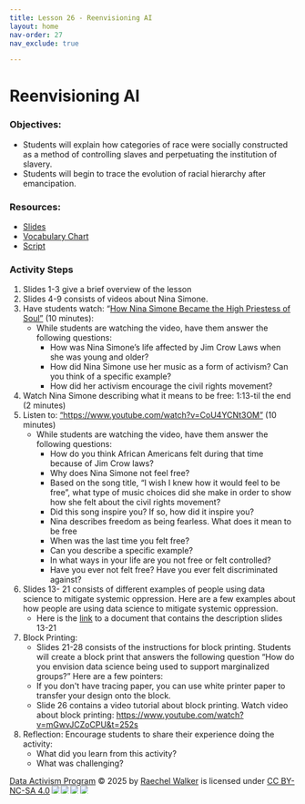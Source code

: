 ```yaml
---
title: Lesson 26 - Reenvisioning AI
layout: home
nav-order: 27
nav_exclude: true

---
```


# Reenvisioning AI

### Objectives:
- Students will explain how categories of race were socially constructed as a method of controlling slaves and perpetuating the institution of slavery. 
- Students will begin to trace the evolution of racial hierarchy after emancipation.

### Resources:
- <a href = "https://drive.google.com/file/d/1yY7NnDJW6PMGLZyMj-YouNtb1aEy8o8R/view?usp=drive_link">Slides</a>
- <a href = "https://drive.google.com/file/d/1byDyYRk0JDo_B5xHspEF92M6KDIpZeyi/view?usp=drive_link">Vocabulary Chart</a>
- <a href = "https://docs.google.com/document/d/1LOQ4VbSJbmjA2SMNSz5ZhE4DfK8YmhKdid_Q-QxG9-A/edit?usp=drive_link">Script</a>

### Activity Steps

1. Slides 1-3 give a brief overview of the lesson
2. Slides 4-9 consists of videos about Nina Simone. 
3. Have students watch: “<a href = "https://www.youtube.com/watch?v=Si5uW6cnyG4&authuser=0">How Nina Simone Became the  High Priestess of Soul”</a> (10 minutes): 
    - While students are watching the video, have them answer the following questions: 
        - How was Nina Simone’s life affected by Jim Crow Laws when she was young  and older? 
        - How did Nina Simone use her music as  a form of activism? Can you think of a  specific example? 
        - How did her activism encourage the civil rights movement?
4. Watch Nina Simone describing what it means to  be free: 1:13-til the end (2 minutes)	
5. Listen to: <a href = "https://www.youtube.com/watch?v=CoU4YCNt3OM">“https://www.youtube.com/watch?v=CoU4YCNt3OM”</a> (10 minutes)
    - While students are watching the video, have them answer the following questions: 
        - How do you think African Americans felt during that time because of Jim Crow laws? 
        - Why does Nina Simone not feel free? 
        - Based on the song title, “I wish I knew how it would feel to be free”, what type of music choices did she make in order to show how she felt about the civil rights movement? 
        - Did this song inspire you? If so, how did it inspire you? 
        - Nina describes freedom as being fearless. What does it mean to be free
        - When was the last time you felt free? 
        - Can you describe a specific example?
        - In what ways in your life are you not free or felt controlled? 
        - Have you ever not felt free? Have you ever felt discriminated against? 
6. Slides 13- 21 consists of different examples of people using data science to mitigate systemic oppression. Here are a few examples about how people are using data science to mitigate systemic oppression. 
    - Here is the <a href = "https://docs.google.com/document/d/1oOEhHM1X2luJaOWUgDZWht2iAAmdUMlhB2KyLkANe_I/edit?tab=t.0">link</a> to a document that contains the description slides 13-21 
7. Block Printing:
    - Slides 21-28 consists of the instructions for block printing. Students will create a block print that answers the following question “How do you envision data science being used to support marginalized groups?” Here are a few pointers: 
    - If you don't have tracing paper, you can use white printer paper to transfer your design onto the block. 
    - Slide 26 contains a video tutorial about block printing. Watch video about block printing: <a href = "https://www.youtube.com/watch?v=mGwvJCZoCPU&t=252s ">https://www.youtube.com/watch?v=mGwvJCZoCPU&t=252s</a> 
8. Reflection: Encourage students to share their experience doing the activity: 
    - What did you learn from this activity? 
    - What was challenging? 




<a href="https://creativecommons.org">Data Activism Program</a> © 2025 by <a href="https://creativecommons.org">Raechel Walker</a> is licensed under <a href="https://creativecommons.org/licenses/by-nc-sa/4.0/">CC BY-NC-SA 4.0</a><img src="https://mirrors.creativecommons.org/presskit/icons/cc.svg" style="max-width: 1em;max-height:1em;margin-left: .2em;"><img src="https://mirrors.creativecommons.org/presskit/icons/by.svg" style="max-width: 1em;max-height:1em;margin-left: .2em;"><img src="https://mirrors.creativecommons.org/presskit/icons/nc.svg" style="max-width: 1em;max-height:1em;margin-left: .2em;"><img src="https://mirrors.creativecommons.org/presskit/icons/sa.svg" style="max-width: 1em;max-height:1em;margin-left: .2em;">